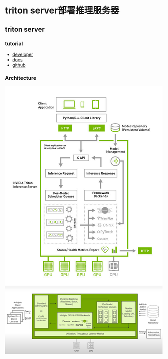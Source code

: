# triton server部署推理服务器
## triton server
### tutorial
- [developer](https://developer.nvidia.com/triton-inference-server)
- [docs](https://docs.nvidia.com/deeplearning/triton-inference-server/user-guide/docs/index.html)
- [github](https://github.com/triton-inference-server/server)

### Architecture
![](./imgs/arch1.jpg)
![](./imgs/arch2.png)
